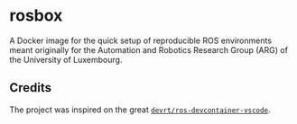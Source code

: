 # rosbox

A Docker image for the quick setup of reproducible ROS environments meant originally for the Automation and Robotics Research Group (ARG) of the University of Luxembourg.

## Credits
The project was inspired on the great [`devrt/ros-devcontainer-vscode`](https://github.com/devrt/ros-devcontainer-vscode).